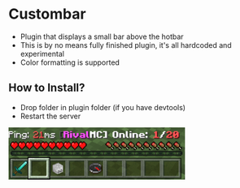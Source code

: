 # Custombar
- Plugin that displays a small bar above the hotbar
- This is by no means fully finished plugin, it's all hardcoded and experimental
- Color formatting is supported

## How to Install?
* Drop folder in plugin folder (if you have devtools) 
* Restart the server

![header image](https://github.com/Ignaciox/Custombar/blob/main/example.png)
